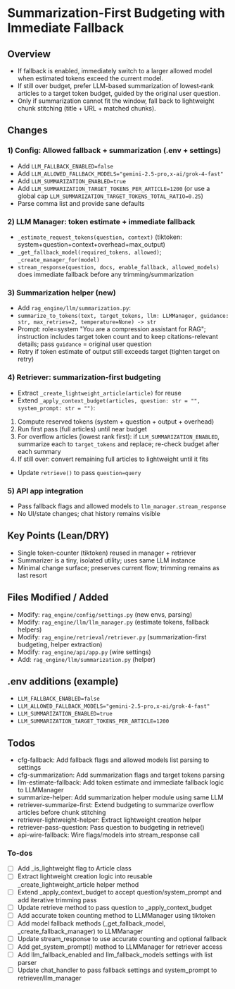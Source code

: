 <!-- ea534041-88dc-4ccd-a262-f568e9b2edea 8c728128-6110-430c-a823-7a3c2aabcb78 -->
# Summarization-First Budgeting with Immediate Fallback

## Overview

- If fallback is enabled, immediately switch to a larger allowed model when estimated tokens exceed the current model.
- If still over budget, prefer LLM-based summarization of lowest‑rank articles to a target token budget, guided by the original user question.
- Only if summarization cannot fit the window, fall back to lightweight chunk stitching (title + URL + matched chunks).

## Changes

### 1) Config: Allowed fallback + summarization (.env + settings)

- Add `LLM_FALLBACK_ENABLED=false`
- Add `LLM_ALLOWED_FALLBACK_MODELS="gemini-2.5-pro,x-ai/grok-4-fast"`
- Add `LLM_SUMMARIZATION_ENABLED=true`
- Add `LLM_SUMMARIZATION_TARGET_TOKENS_PER_ARTICLE=1200` (or use a global cap `LLM_SUMMARIZATION_TARGET_TOKENS_TOTAL_RATIO=0.25`)
- Parse comma list and provide sane defaults

### 2) LLM Manager: token estimate + immediate fallback

- `_estimate_request_tokens(question, context)` (tiktoken: system+question+context+overhead+max_output)
- `_get_fallback_model(required_tokens, allowed)`; `_create_manager_for(model)`
- `stream_response(question, docs, enable_fallback, allowed_models)` does immediate fallback before any trimming/summarization

### 3) Summarization helper (new)

- Add `rag_engine/llm/summarization.py`:
- `summarize_to_tokens(text, target_tokens, llm: LLMManager, guidance: str, max_retries=2, temperature=None) -> str`
- Prompt: role=system "You are a compression assistant for RAG"; instruction includes target token count and to keep citations-relevant details; pass `guidance` = original user question
- Retry if token estimate of output still exceeds target (tighten target on retry)

### 4) Retriever: summarization-first budgeting

- Extract `_create_lightweight_article(article)` for reuse
- Extend `_apply_context_budget(articles, question: str = "", system_prompt: str = "")`:

1. Compute reserved tokens (system + question + output + overhead)
2. Run first pass (full articles) until near budget
3. For overflow articles (lowest rank first): if `LLM_SUMMARIZATION_ENABLED`, summarize each to `target_tokens` and replace; re-check budget after each summary
4. If still over: convert remaining full articles to lightweight until it fits

- Update `retrieve()` to pass `question=query`

### 5) API app integration

- Pass fallback flags and allowed models to `llm_manager.stream_response`
- No UI/state changes; chat history remains visible

## Key Points (Lean/DRY)

- Single token-counter (tiktoken) reused in manager + retriever
- Summarizer is a tiny, isolated utility; uses same LLM instance
- Minimal change surface; preserves current flow; trimming remains as last resort

## Files Modified / Added

- Modify: `rag_engine/config/settings.py` (new envs, parsing)
- Modify: `rag_engine/llm/llm_manager.py` (estimate tokens, fallback helpers)
- Modify: `rag_engine/retrieval/retriever.py` (summarization-first budgeting, helper extraction)
- Modify: `rag_engine/api/app.py` (wire settings)
- Add: `rag_engine/llm/summarization.py` (helper)

## .env additions (example)

- `LLM_FALLBACK_ENABLED=false`
- `LLM_ALLOWED_FALLBACK_MODELS="gemini-2.5-pro,x-ai/grok-4-fast"`
- `LLM_SUMMARIZATION_ENABLED=true`
- `LLM_SUMMARIZATION_TARGET_TOKENS_PER_ARTICLE=1200`

## Todos

- cfg-fallback: Add fallback flags and allowed models list parsing to settings
- cfg-summarization: Add summarization flags and target tokens parsing
- llm-estimate-fallback: Add token estimate and immediate fallback logic to LLMManager
- summarize-helper: Add summarization helper module using same LLM
- retriever-summarize-first: Extend budgeting to summarize overflow articles before chunk stitching
- retriever-lightweight-helper: Extract lightweight creation helper
- retriever-pass-question: Pass question to budgeting in retrieve()
- api-wire-fallback: Wire flags/models into stream_response call

### To-dos

- [ ] Add _is_lightweight flag to Article class
- [ ] Extract lightweight creation logic into reusable _create_lightweight_article helper method
- [ ] Extend _apply_context_budget to accept question/system_prompt and add iterative trimming pass
- [ ] Update retrieve method to pass question to _apply_context_budget
- [ ] Add accurate token counting method to LLMManager using tiktoken
- [ ] Add model fallback methods (_get_fallback_model, _create_fallback_manager) to LLMManager
- [ ] Update stream_response to use accurate counting and optional fallback
- [ ] Add get_system_prompt() method to LLMManager for retriever access
- [ ] Add llm_fallback_enabled and llm_fallback_models settings with list parser
- [ ] Update chat_handler to pass fallback settings and system_prompt to retriever/llm_manager